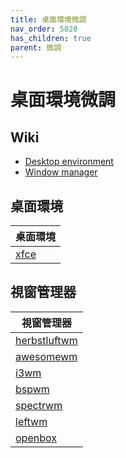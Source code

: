 ```yaml
---
title: 桌面環境微調
nav_order: 5020
has_children: true
parent: 微調
---
```


# 桌面環境微調

## Wiki

* [Desktop environment](https://en.wikipedia.org/wiki/Desktop_environment)
* [Window manager](https://en.wikipedia.org/wiki/Window_manager)

## 桌面環境

| 桌面環境 |
| --- |
| [xfce](full/xfce) |

## 視窗管理器

| 視窗管理器 |
| --- |
| [herbstluftwm](wm/herbstluftwm) |
| [awesomewm](wm/awesomewm) |
| [i3wm](wm/i3wm) |
| [bspwm](wm/bspwm) |
| [spectrwm](wm/spectrwm) |
| [leftwm](wm/leftwm) |
| [openbox](wm/openbox) |
